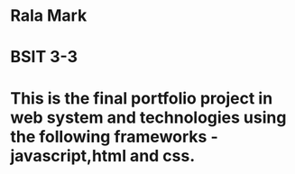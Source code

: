 # Rala Mark
# BSIT 3-3

# This is the final portfolio project in web system and technologies using the following frameworks - javascript,html and css. 